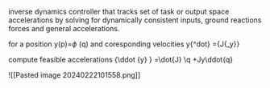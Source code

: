 inverse dynamics controller that tracks set of task or output space accelerations by solving for dynamically consistent inputs, ground reactions forces and general accelerations. 

for a position y(p)=$\phi$ (q) and coresponding velocities y{^dot} ={J{_y}} 

compute feasible accelerations
{\ddot {y} } =\dot{J} \q +Jy\ddot{q}

![[Pasted image 20240222101558.png]]